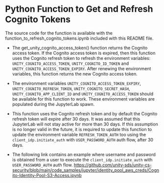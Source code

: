 # Python Function to Get and Refresh Cognito Tokens

The source code for the function is available with the function_to_refresh_cognito_tokens.ipynb included 
with this README file.

- The get_unity_cognito_access_token() function returns the Cognito access token. If the Cognito 
access token is expired, then this function uses the Cognito refresh token to refresh the environment 
variables: `UNITY_COGNITO_ACCESS_TOKEN`, `UNITY_COGNITO_ID_TOKEN` and `UNITY_COGNITO_ACCESS_TOKEN_EXPIRY`.
After renewing the environment variables, this function returns the new Cognito access token.

- The environment variables `UNITY_COGNITO_ACCESS_TOKEN_EXPIRY`, `UNITY_COGNITO_REFRESH_TOKEN`, 
`UNITY_COGNITO_SECRET_HASH`, `UNITY_COGNITO_APP_CLIENT_ID` and  `UNITY_COGNITO_ACCESS_TOKEN` should be 
available for this function to work. These environment variables are populated during the JupyterLab spawn.

- This function uses the Cognito refresh token and by default the Cognito refresh token will expire after 30 days. 
It was assumed that this JupyterLab will not stay active for more than 30 days. If this assumption is 
no longer valid in the future, it is required to update this function to update the environment 
variable `REFRESH_TOKEN_AUTH` too using the `client_idp.initiate_auth` with `USER_PASSWORD_AUTH` auth flow, after 30 days. 

- The following link contains an example where username and password is obtained from a user to execute 
the `client_idp.initiate_auth` with `USER_PASSWORD_AUTH` auth flow.
https://github.com/unity-sds/unity-cs-security/blob/main/code_samples/jupyter/identity_pool_aws_creds/Cognito-Identity-Pool-S3-Access.ipynb

